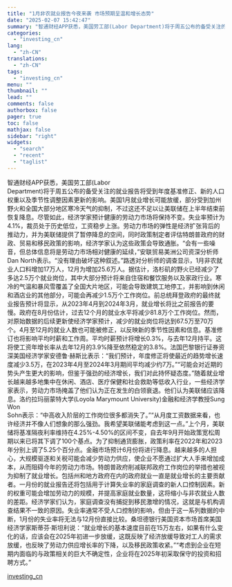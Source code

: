 ```yaml
---
title: "1月非农就业报告今夜来袭 市场预期呈温和增长态势"
date: "2025-02-07 15:42:47"
summary: "智通财经APP获悉，美国劳工部(Labor Department)将于周五公布的备受关注的就业报告..."
categories:
  - "investing_cn"
lang:
  - "zh-CN"
translations:
  - "zh-CN"
tags:
  - "investing_cn"
menu: ""
thumbnail: ""
lead: ""
comments: false
authorbox: false
pager: true
toc: false
mathjax: false
sidebar: "right"
widgets:
  - "search"
  - "recent"
  - "taglist"
---
```


智通财经APP获悉，美国劳工部(Labor   
Department)将于周五公布的备受关注的就业报告将受到年度基准修正、新的人口权重以及季节性调整因素更新的影响。美国1月就业增长可能放缓，部分受到加州野火和全国大部分地区寒冷天气的抑制，不过这还不足以让美联储在上半年结束前恢复降息。尽管如此，经济学家预计健康的劳动力市场将保持不变。失业率预计为4.1%，裁员处于历史低位，工资稳步上涨。劳动力市场的弹性是经济扩张背后的推动力，并为美联储提供了暂停降息的空间，同时政策制定者评估特朗普政府的财政、贸易和移民政策的影响，经济学家认为这些政策会导致通胀。“会有一些噪音，但总体信息将是劳动力市场相对健康的延续，”安联贸易美洲公司资深分析师Dan North表示。“没有理由破坏这种叙述。”路透对分析师的调查显示，1月非农就业人口料增加17万人，12月为增加25.6万人。据估计，洛杉矶的野火已经减少了多达2.5万个就业岗位，其中大部分预计将来自住宿和餐饮服务以及家政行业。寒冷的气温和暴风雪覆盖了全国大片地区，可能会导致建筑工地停工，并影响到休闲和酒店业的其他部分，可能会再减少1.5万个工作岗位。前总统拜登政府的最终就业报告预计将显示，从2023年4月到2024年3月，就业增长将比之前报告的要慢。政府在8月份估计，过去12个月的就业水平将减少81.8万个工作岗位。然而，对原始数据的后续更新使经济学家预计，减少的就业岗位将达到67.5万至70万个。4月至12月的就业人数也可能被修正，以反映新的季节性因素和信息。基准修订也将影响平均时薪和工作周。平均时薪预计将增长0.3%，与去年12月持平。这将使工资年增长率从去年12月的3.9%降至依然稳定的3.8%。法国巴黎银行证券资深美国经济学家安德鲁·赫斯比表示：“我们预计，年度修正将使最近的趋势增长速度减少3.5万，在2023年4月至2024年3月期间平均减少约7万。”“可能会对近期的势头产生更大的影响，但鉴于强劲的经济增长，我们对此持怀疑态度。”随着就业增长越来越多地集中在休闲、酒店、医疗保健和社会救助等低收入行业，一些经济学家表示，劳动力市场掩盖了他们认为正在发生的白领衰退。他们认为美联储应该降息。洛约拉玛丽蒙特大学(Loyola Marymount University)金融和经济学教授Sung Won   
Sohn表示：“中高收入阶层的工作岗位很多都消失了。”“从月度工资数据来看，也许经济并不像人们想象的那么强劲。我希望美联储能考虑到这一点。”上个月，美联储将基准隔夜利率维持在4.25%-4.50%的区间不变，自去年9月开始政策宽松周期以来已将其下调了100个基点。为了抑制通货膨胀，政策利率在2022年和2023年分别上调了5.25个百分点。金融市场预计6月份将进行降息。越来越多的人担心，大规模驱逐和关税可能会减少劳动力供应，使企业不愿通过扩大人手来增加成本，从而阻碍今年的劳动力市场。特朗普政府削减联邦政府工作岗位的举措也被视为抑制了就业增长。包括州和地方政府在内的政府就业一直是就业增长的主要贡献者。一月份的就业报告还将包括用于计算失业率的家庭调查的新人口控制因素。新的权重可能会增加劳动力的规模，并提高家庭就业数量，这将缩小与非农就业人数的差距。经济学家们认为，家庭调查没有捕捉到移民激增的情况，这就是与机构调查结果不一致的原因。失业率通常不受人口控制的影响，但由于这一系列数据的中断，1月份的失业率将无法与12月份直接比较。桑坦德银行美国资本市场首席美国经济学家斯蒂芬·斯坦利说：“就业增长的基本速度目前在15万左右，如果有什么变化的话，应该会在2025年初进一步放缓，这既反映了经济放缓导致对工人的需求放缓，也反映了劳动力供应增长率的下降，以及移民政策收紧。”“考虑到企业在短期内面临的与政策相关的巨大不确定性，企业将在2025年初采取保守的投资和招聘方式。”

[investing_cn](https://cn.investing.com/news/stock-market-news/article-2661889)

